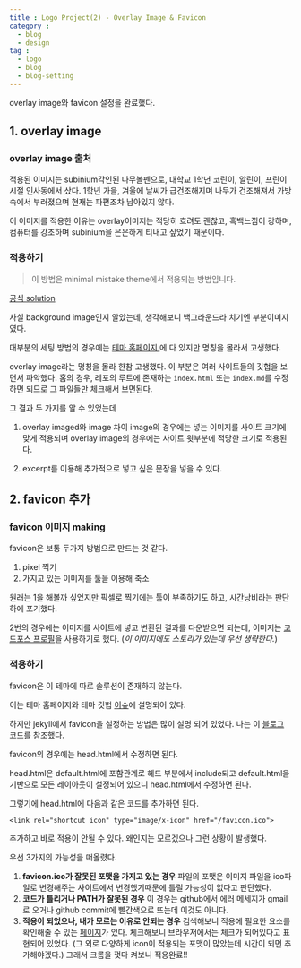 ```yaml
---
title : Logo Project(2) - Overlay Image & Favicon
category :
  - blog
  - design
tag :
  - logo
  - blog
  - blog-setting
---
```


overlay image와 favicon 설정을 완료했다.

## 1. overlay image

### overlay image 출처

적용된 이미지는 subinium각인된 나무볼펜으로, 대학교 1학년 코린이, 알린이, 프린이 시절 인사동에서 샀다.
1학년 가을, 겨울에 날씨가 급건조해지며 나무가 건조해져서 가방 속에서 부러졌으며 현재는 파편조차 남아있지 않다.

이 이미지를 적용한 이유는 overlay이미지는 적당히 흐려도 괜찮고, 흑백느낌이 강하며, 컴퓨터를 강조하며 subinium을 은은하게 티내고 싶었기 때문이다.

### 적용하기

> 이 방법은 minimal mistake theme에서 적용되는 방법입니다.

[공식 solution](https://mmistakes.github.io/minimal-mistakes/layout/uncategorized/layout-header-overlay-image/)

사실 background image인지 알았는데, 생각해보니 백그라운드라 치기엔 부분이미지였다.

대부분의 세팅 방법의 경우에는 [테마 홈페이지 ](https://mmistakes.github.io/minimal-mistakes/)에 다 있지만 명칭을 몰라서 고생했다.

overlay image라는 명칭을 몰라 한참 고생했다. 이 부분은 여러 사이트들의 깃헙을 보면서 파악했다. 홈의 경우, 레포의 루트에 존재하는 `index.html` 또는  `index.md`를 수정하면 되므로 그 파일들만 체크해서 보면된다.

그 결과 두 가지를 알 수 있었는데

1. overlay imaged와 image 차이
  image의 경우에는 넣는 이미지를 사이트 크기에 맞게 적용되며 overlay image의 경우에는 사이트 윗부분에 적당한 크기로 적용된다.

2. excerpt를 이용해 추가적으로 넣고 싶은 문장을 넣을 수 있다.

## 2. favicon 추가

### favicon 이미지 making

favicon은 보통 두가지 방법으로 만드는 것 같다.

1. pixel 찍기
2. 가지고 있는 이미지를 툴을 이용해 축소

원래는 1을 해볼까 싶었지만 픽셀로 찍기에는 툴이 부족하기도 하고, 시간낭비라는 판단하에 포기했다.

2번의 경우에는 이미지를 사이트에 넣고 변환된 결과를 다운받으면 되는데, 이미지는 [코드포스 프로필](http://codeforces.com/profile/GOD_SUBINIUM)을 사용하기로 했다. (*이 이미지에도 스토리가 있는데 우선 생략한다.*)


### 적용하기

favicon은 이 테마에 따로 솔루션이 존재하지 않는다.

이는 테마 홈페이지와 테마 깃헙 [이슈](https://github.com/mmistakes/minimal-mistakes/issues/949)에 설명되어 있다.

하지만 jekyll에서 favicon을 설정하는 방법은 많이 설명 되어 있었다. 나는 이 [블로그](https://medium.com/@LazaroIbanez/how-to-add-a-favicon-to-github-pages-403935604460) 코드를 참조했다.

favicon의 경우에는 head.html에서 수정하면 된다.

head.html은 default.html에 포함관계로 헤드 부분에서 include되고 default.html을 기반으로 모든 레이아웃이 설정되어 있으니 head.html에서 수정하면 된다.

그렇기에 head.html에 다음과 같은 코드를 추가하면 된다.

```shell
<link rel="shortcut icon" type="image/x-icon" href="/favicon.ico">
```

추가하고 바로 적용이 안될 수 있다. 왜인지는 모르겠으나 그런 상황이 발생했다.

우선 3가지의 가능성을 떠올렸다.

1. **favicon.ico가 잘못된 포맷을 가지고 있는 경우**
  파일의 포맷은 이미지 파일을 ico파일로 변경해주는 사이트에서 변경했기때문에 틀릴 가능성이 없다고 판단했다.
2. **코드가 틀리거나 PATH가 잘못된 경우**
  이 경우는 github에서 에러 메세지가 gmail로 오거나 github commit에 빨간색으로 뜨는데 이것도 아니다.
3. **적용이 되었으나, 내가 모르는 이유로 안되는 경우**
  검색해보니 적용에 필요한 요소를 확인해줄 수 있는 [페이지](https://realfavicongenerator.net/favicon_checker#.W09wX9gzbOQ)가 있다. 체크해보니 브라우저에서는 체크가 되어있다고 표현되어 있었다. (그 외로 다양하게 icon이 적용되는 포맷이 많았는데 시간이 되면 추가해야겠다.)
  그래서 크롬을 껏다 켜보니 적용완료!!
